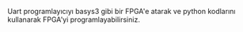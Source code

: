 Uart programlayıcıyı basys3 gibi bir FPGA'e atarak ve python kodlarını kullanarak FPGA'yi programlayabilirsiniz.

